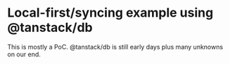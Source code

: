 # Local-first/syncing example using @tanstack/db

This is mostly a PoC. @tanstack/db is still early days plus many unknowns on
our end.

